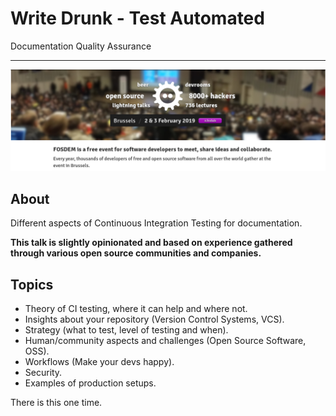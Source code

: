 # Write Drunk - Test Automated

Documentation Quality Assurance

---

![FOSDEM 2019](images/fosdem-demo.png)

## About

Different aspects of Continuous Integration Testing for documentation.

**This talk is slightly opinionated and based on experience gathered through various open source communities and companies.**

## Topics

- Theory of CI testing, where it can help and where not.
- Insights about your repository (Version Control Systems, VCS).
- Strategy (what to test, level of testing and when).
- Human/community aspects and challenges (Open Source Software, OSS).
- Workflows (Make your devs happy).
- Security.
- Examples of production setups.

There is this one time.
